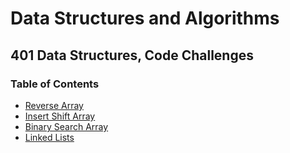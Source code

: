 # Data Structures and Algorithms

## 401 Data Structures, Code Challenges

### Table of Contents

- [Reverse Array](./javascript/array-reverse/README.md)
- [Insert Shift Array](./javascript/array-insert-shift/README.md)
- [Binary Search Array](./javascript/array-binary-search/README.md)
- [Linked Lists](./javascript/linked-list/README.md)
